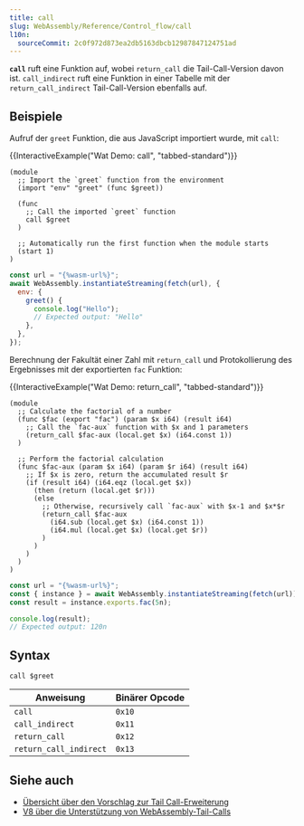 ```yaml
---
title: call
slug: WebAssembly/Reference/Control_flow/call
l10n:
  sourceCommit: 2c0f972d873ea2db5163dbcb12987847124751ad
---
```


**`call`** ruft eine Funktion auf, wobei `return_call` die Tail-Call-Version davon ist. `call_indirect` ruft eine Funktion in einer Tabelle mit der `return_call_indirect` Tail-Call-Version ebenfalls auf.

## Beispiele

Aufruf der `greet` Funktion, die aus JavaScript importiert wurde, mit `call`:

{{InteractiveExample("Wat Demo: call", "tabbed-standard")}}

```wat interactive-example
(module
  ;; Import the `greet` function from the environment
  (import "env" "greet" (func $greet))

  (func
    ;; Call the imported `greet` function
    call $greet
  )

  ;; Automatically run the first function when the module starts
  (start 1)
)
```

```js interactive-example
const url = "{%wasm-url%}";
await WebAssembly.instantiateStreaming(fetch(url), {
  env: {
    greet() {
      console.log("Hello");
      // Expected output: "Hello"
    },
  },
});
```

Berechnung der Fakultät einer Zahl mit `return_call` und Protokollierung des Ergebnisses mit der exportierten `fac` Funktion:

{{InteractiveExample("Wat Demo: return_call", "tabbed-standard")}}

```wat interactive-example
(module
  ;; Calculate the factorial of a number
  (func $fac (export "fac") (param $x i64) (result i64)
    ;; Call the `fac-aux` function with $x and 1 parameters
    (return_call $fac-aux (local.get $x) (i64.const 1))
  )

  ;; Perform the factorial calculation
  (func $fac-aux (param $x i64) (param $r i64) (result i64)
    ;; If $x is zero, return the accumulated result $r
    (if (result i64) (i64.eqz (local.get $x))
      (then (return (local.get $r)))
      (else
        ;; Otherwise, recursively call `fac-aux` with $x-1 and $x*$r
        (return_call $fac-aux
          (i64.sub (local.get $x) (i64.const 1))
          (i64.mul (local.get $x) (local.get $r))
        )
      )
    )
  )
)
```

```js interactive-example
const url = "{%wasm-url%}";
const { instance } = await WebAssembly.instantiateStreaming(fetch(url));
const result = instance.exports.fac(5n);

console.log(result);
// Expected output: 120n
```

## Syntax

```wat
call $greet
```

| Anweisung              | Binärer Opcode |
| ---------------------- | -------------- |
| `call`                 | `0x10`         |
| `call_indirect`        | `0x11`         |
| `return_call`          | `0x12`         |
| `return_call_indirect` | `0x13`         |

## Siehe auch

- [Übersicht über den Vorschlag zur Tail Call-Erweiterung](https://github.com/WebAssembly/tail-call/blob/main/proposals/tail-call/Overview.md)
- [V8 über die Unterstützung von WebAssembly-Tail-Calls](https://v8.dev/blog/wasm-tail-call)
